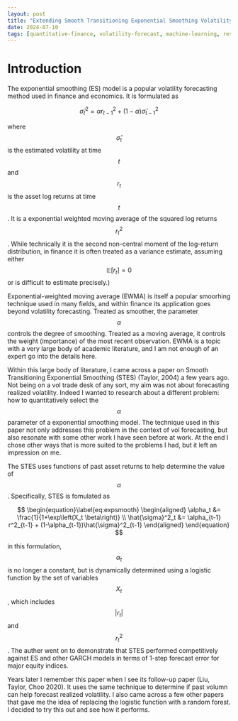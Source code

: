 ```yaml
---
layout: post
title: "Extending Smooth Transitioning Exponential Smoothing Volatility Forecasts (WIP)"
date: 2024-07-10
tags: [quantitative-finance, volatility-forecast, machine-learning, research]
---
```


<script type="text/javascript" src="https://cdn.mathjax.org/mathjax/latest/MathJax.js?config=default"></script>

# Introduction

The exponential smoothing (ES) model is a popular volatility forecasting method used in finance and economics. It is formulated as

$$
\begin{equation}\label{eq:expsmooth}
    \hat{\sigma}^2_t = \alpha r^2_{t-1} + (1-\alpha)\hat{\sigma}^2_{t-1}
\end{equation}
$$

where $$\hat{\sigma}_t$$ is the estimated volatility at time $$t$$ and $$r_t$$ is the asset log returns at time $$t$$. It is a exponential weighted moving average of the squared log returns $$r_t^2$$. While technically it is the second non-central moment of the log-return distribution, in finance it is often treated as a variance estimate, assuming either $$\mathbb{E}\left[r_t\right] = 0$$ or is difficult to estimate precisely.)

Exponential-weighted moving average (EWMA) is itself a popular smoorhing technique used in many fields, and within finance its application goes beyond volatility forecasting. Treated as smoother, the parameter $$\alpha$$ controls the degree of smoothing. Treated as a moving average, it controls the weight (importance) of the most recent observation. EWMA is a topic with a very large body of academic literature, and I am not enough of an expert go into the details here.

Within this large body of literature, I came across a paper on Smooth Transitioning Exponential Smoothing (STES) (Taylor, 2004) a few years ago. Not being on a vol trade desk of any sort, my aim was not about forecasting realized volatility. Indeed I wanted to research about a different problem: how to quantitatively select the $$\alpha$$ parameter of a exponential smoothing model. The technique used in this paper not only addresses this problem in the context of vol forecasting, but also resonate with some other work I have seen before at work. At the end I chose other ways that is more suited to the problems I had, but it left an impression on me. 

The STES uses functions of past asset returns to help determine the value of $$\alpha$$. Specifically, STES is fomulated as 

$$
\begin{equation}\label{eq:expsmooth}
    \begin{aligned}
        \alpha_t &= \frac{1}{1+\exp\left(X_t \beta\right)} \\
        \hat{\sigma}^2_t &= \alpha_{t-1} r^2_{t-1} + (1-\alpha_{t-1})\hat{\sigma}^2_{t-1}
    \end{aligned}
\end{equation}
$$

in this formulation, $$\alpha_t$$ is no longer a constant, but is dynamically determined using a logistic function by the set of variables $$X_t$$, which includes $$\lvert r_t \rvert$$ and $$r_t^2$$. The auther went on to demonstrate that STES performed competitively against ES and other GARCH models in terms of 1-step forecast error for major equity indices.

Years later I remember this paper when I see its follow-up paper (Liu, Taylor, Choo 2020). It uses the same technique to determine if past volumn can help forecast realized volatility. I also came across a few other papers that gave me the idea of replacing the logistic function with a random forest. I decided to try this out and see how it performs.

